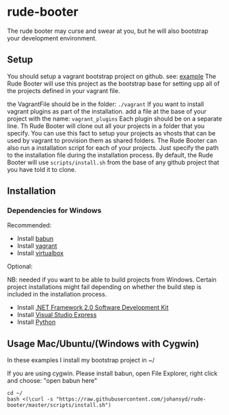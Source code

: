 # rude-booter
The rude booter may curse and swear at you, but he will also bootstrap your development environment.

## Setup

You should setup a vagrant bootstrap project on github. see: [example](https://github.com/johansyd/vagrant-bootstrap)
The Rude Booter will use this project as the bootstrap base for setting upp all of the projects defined in your vagrant file.

the VagrantFile should be in the folder: `./vagrant`
If you want to install vagrant plugins as part of the installation. add a file at the base of your project with the name: `vagrant_plugins`
Each plugin should be on a separate line.
Th Rude Booter will clone out all your projects in a folder that you specify. You can use this fact to setup your projects as vhosts that can be used by vagrant to provision them as shared folders.
The Rude Booter can also run a installation script for each of your projects. Just specify the path to the installation file during the installation process. By default, the Rude Booter will use `scripts/install.sh` from the base of any github project that you have told it to clone.

## Installation

### Dependencies for Windows

Recommended:

- Install [babun](http://babun.github.io/)
- Install [vagrant](https://www.vagrantup.com/downloads.html)
- Install [virtualbox](https://www.virtualbox.org/)

Optional:

NB: needed if you want to be able to build projects from Windows. Certain project installations might fail depending on whether the build step is included in the installation process.

- Install [.NET Framework 2.0 Software Development Kit](https://www.microsoft.com/en-us/download/details.aspx?id=15354)
- Install [Visual Studio Express](https://www.visualstudio.com/vs/visual-studio-express/)
- Install [Python](https://www.python.org/downloads/release/python-2713/)

## Usage Mac/Ubuntu/(Windows with Cygwin)

In these examples I install my bootstrap project in ~/

If you are using cygwin. Please install babun, open File Explorer, right click and choose: "open babun here"

    cd ~/
    bash <(\curl -s "https://raw.githubusercontent.com/johansyd/rude-booter/master/scripts/install.sh")
    
